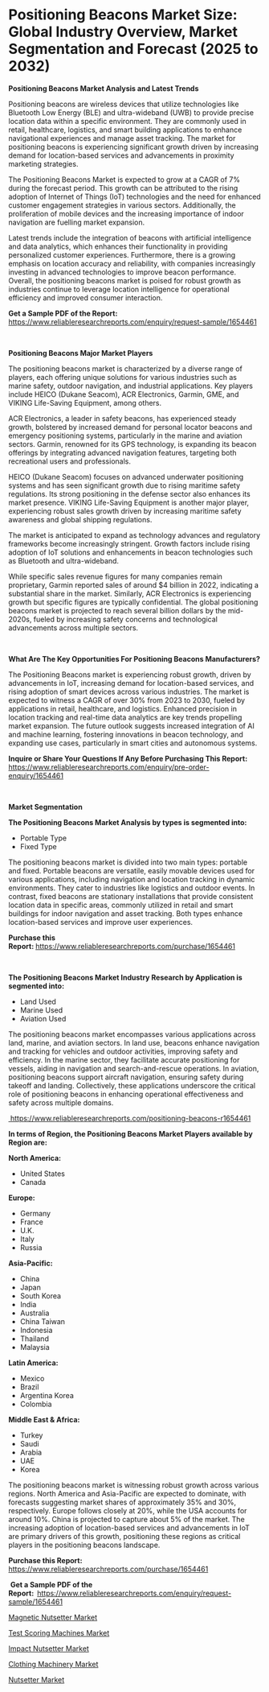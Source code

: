 <p><h1>Positioning Beacons Market Size: Global Industry Overview, Market Segmentation and Forecast (2025 to 2032)</h1></p><p><strong>Positioning Beacons Market Analysis and Latest Trends</strong></p>
<p><p>Positioning beacons are wireless devices that utilize technologies like Bluetooth Low Energy (BLE) and ultra-wideband (UWB) to provide precise location data within a specific environment. They are commonly used in retail, healthcare, logistics, and smart building applications to enhance navigational experiences and manage asset tracking. The market for positioning beacons is experiencing significant growth driven by increasing demand for location-based services and advancements in proximity marketing strategies.</p><p>The Positioning Beacons Market is expected to grow at a CAGR of 7% during the forecast period. This growth can be attributed to the rising adoption of Internet of Things (IoT) technologies and the need for enhanced customer engagement strategies in various sectors. Additionally, the proliferation of mobile devices and the increasing importance of indoor navigation are fuelling market expansion. </p><p>Latest trends include the integration of beacons with artificial intelligence and data analytics, which enhances their functionality in providing personalized customer experiences. Furthermore, there is a growing emphasis on location accuracy and reliability, with companies increasingly investing in advanced technologies to improve beacon performance. Overall, the positioning beacons market is poised for robust growth as industries continue to leverage location intelligence for operational efficiency and improved consumer interaction.</p></p>
<p><strong>Get a Sample PDF of the Report:&nbsp;</strong> <a href="https://www.reliableresearchreports.com/enquiry/request-sample/1654461?utm_campaign=102&utm_medium=2&utm_source=Github&utm_content=ia&utm_term=11042025&utm_id=positioning-beacons">https://www.reliableresearchreports.com/enquiry/request-sample/1654461</a></p>
<p>&nbsp;</p>
<p><strong>Positioning Beacons Major Market Players</strong></p>
<p><p>The positioning beacons market is characterized by a diverse range of players, each offering unique solutions for various industries such as marine safety, outdoor navigation, and industrial applications. Key players include HEICO (Dukane Seacom), ACR Electronics, Garmin, GME, and VIKING Life-Saving Equipment, among others.</p><p>ACR Electronics, a leader in safety beacons, has experienced steady growth, bolstered by increased demand for personal locator beacons and emergency positioning systems, particularly in the marine and aviation sectors. Garmin, renowned for its GPS technology, is expanding its beacon offerings by integrating advanced navigation features, targeting both recreational users and professionals.</p><p>HEICO (Dukane Seacom) focuses on advanced underwater positioning systems and has seen significant growth due to rising maritime safety regulations. Its strong positioning in the defense sector also enhances its market presence. VIKING Life-Saving Equipment is another major player, experiencing robust sales growth driven by increasing maritime safety awareness and global shipping regulations.</p><p>The market is anticipated to expand as technology advances and regulatory frameworks become increasingly stringent. Growth factors include rising adoption of IoT solutions and enhancements in beacon technologies such as Bluetooth and ultra-wideband.</p><p>While specific sales revenue figures for many companies remain proprietary, Garmin reported sales of around $4 billion in 2022, indicating a substantial share in the market. Similarly, ACR Electronics is experiencing growth but specific figures are typically confidential. The global positioning beacons market is projected to reach several billion dollars by the mid-2020s, fueled by increasing safety concerns and technological advancements across multiple sectors.</p></p>
<p>&nbsp;</p>
<p><strong>What Are The Key Opportunities For Positioning Beacons Manufacturers?</strong></p>
<p><p>The Positioning Beacons market is experiencing robust growth, driven by advancements in IoT, increasing demand for location-based services, and rising adoption of smart devices across various industries. The market is expected to witness a CAGR of over 30% from 2023 to 2030, fueled by applications in retail, healthcare, and logistics. Enhanced precision in location tracking and real-time data analytics are key trends propelling market expansion. The future outlook suggests increased integration of AI and machine learning, fostering innovations in beacon technology, and expanding use cases, particularly in smart cities and autonomous systems.</p></p>
<p><strong>Inquire or Share Your Questions If Any Before Purchasing This Report:</strong> <a href="https://www.reliableresearchreports.com/enquiry/pre-order-enquiry/1654461?utm_campaign=102&utm_medium=2&utm_source=Github&utm_content=ia&utm_term=11042025&utm_id=positioning-beacons">https://www.reliableresearchreports.com/enquiry/pre-order-enquiry/1654461</a></p>
<p>&nbsp;</p>
<p><strong>Market Segmentation</strong></p>
<p><strong>The Positioning Beacons Market Analysis by types is segmented into:</strong></p>
<p><ul><li>Portable Type</li><li>Fixed Type</li></ul></p>
<p><p>The positioning beacons market is divided into two main types: portable and fixed. Portable beacons are versatile, easily movable devices used for various applications, including navigation and location tracking in dynamic environments. They cater to industries like logistics and outdoor events. In contrast, fixed beacons are stationary installations that provide consistent location data in specific areas, commonly utilized in retail and smart buildings for indoor navigation and asset tracking. Both types enhance location-based services and improve user experiences.</p></p>
<p><strong>Purchase this Report:&nbsp;</strong><a href="https://www.reliableresearchreports.com/purchase/1654461?utm_campaign=102&utm_medium=2&utm_source=Github&utm_content=ia&utm_term=11042025&utm_id=positioning-beacons">https://www.reliableresearchreports.com/purchase/1654461</a></p>
<p>&nbsp;</p>
<p><strong>The Positioning Beacons Market Industry Research by Application is segmented into:</strong></p>
<p><ul><li>Land Used</li><li>Marine Used</li><li>Aviation Used</li></ul></p>
<p><p>The positioning beacons market encompasses various applications across land, marine, and aviation sectors. In land use, beacons enhance navigation and tracking for vehicles and outdoor activities, improving safety and efficiency. In the marine sector, they facilitate accurate positioning for vessels, aiding in navigation and search-and-rescue operations. In aviation, positioning beacons support aircraft navigation, ensuring safety during takeoff and landing. Collectively, these applications underscore the critical role of positioning beacons in enhancing operational effectiveness and safety across multiple domains.</p></p>
<p><a href="https://www.reliableresearchreports.com/positioning-beacons-r1654461?utm_campaign=102&utm_medium=2&utm_source=Github&utm_content=ia&utm_term=11042025&utm_id=positioning-beacons">&nbsp;https://www.reliableresearchreports.com/positioning-beacons-r1654461</a></p>
<p><strong>In terms of Region, the Positioning Beacons Market Players available by Region are:</strong></p>
<p>
    <p> <strong> North America: </strong>
        <ul>
            <li>United States</li>
            <li>Canada</li>
        </ul>
        </p> 
    <p> <strong> Europe: </strong>
        <ul>
            <li>Germany</li>
            <li>France</li>
            <li>U.K.</li>
            <li>Italy</li>
            <li>Russia</li>
        </ul>
        </p> 
    <p> <strong> Asia-Pacific: </strong>
        <ul>
            <li>China</li>
            <li>Japan</li>
            <li>South Korea</li>
            <li>India</li>
            <li>Australia</li>
            <li>China Taiwan</li>
            <li>Indonesia</li>
            <li>Thailand</li>
            <li>Malaysia</li>
        </ul>
        </p> 
    <p> <strong> Latin America: </strong>
        <ul>
            <li>Mexico</li>
            <li>Brazil</li>
            <li>Argentina Korea</li>
            <li>Colombia</li>
        </ul>
        </p> 
    <p> <strong> Middle East & Africa: </strong>
        <ul>
            <li>Turkey</li>
            <li>Saudi</li>
            <li>Arabia</li>
            <li>UAE</li>
            <li>Korea</li>
        </ul>
    </p>
    </p>
<p><p>The positioning beacons market is witnessing robust growth across various regions. North America and Asia-Pacific are expected to dominate, with forecasts suggesting market shares of approximately 35% and 30%, respectively. Europe follows closely at 20%, while the USA accounts for around 10%. China is projected to capture about 5% of the market. The increasing adoption of location-based services and advancements in IoT are primary drivers of this growth, positioning these regions as critical players in the positioning beacons landscape.</p></p>
<p><strong>Purchase this Report: </strong><a href="https://www.reliableresearchreports.com/purchase/1654461?utm_campaign=102&utm_medium=2&utm_source=Github&utm_content=ia&utm_term=11042025&utm_id=positioning-beacons">https://www.reliableresearchreports.com/purchase/1654461</a></p>
<p>&nbsp;<strong>Get a Sample PDF of the Report:&nbsp;&nbsp;</strong><a href="https://www.reliableresearchreports.com/enquiry/request-sample/1654461?utm_campaign=102&utm_medium=2&utm_source=Github&utm_content=ia&utm_term=11042025&utm_id=positioning-beacons">https://www.reliableresearchreports.com/enquiry/request-sample/1654461</a></p>
<p><strong></strong></p>
<p><p><a href="https://github.com/joannesouthgate/Market-Research-Report-List-6/blob/main/magnetic-nutsetter-market.md?utm_campaign=102&utm_medium=2&utm_source=Github&utm_content=ia&utm_term=11042025&utm_id=positioning-beacons">Magnetic Nutsetter Market</a></p><p><a href="https://github.com/ovtkosle/Market-Research-Report-List-1/blob/main/test-scoring-machines-market.md?utm_campaign=102&utm_medium=2&utm_source=Github&utm_content=ia&utm_term=11042025&utm_id=positioning-beacons">Test Scoring Machines Market</a></p><p><a href="https://github.com/DianaWilson796/Market-Research-Report-List-2/blob/main/impact-nutsetter-market.md?utm_campaign=102&utm_medium=2&utm_source=Github&utm_content=ia&utm_term=11042025&utm_id=positioning-beacons">Impact Nutsetter Market</a></p><p><a href="https://github.com/maclarensidney/Market-Research-Report-List-1/blob/main/clothing-machinery-market.md?utm_campaign=102&utm_medium=2&utm_source=Github&utm_content=ia&utm_term=11042025&utm_id=positioning-beacons">Clothing Machinery Market</a></p><p><a href="https://github.com/sofayahoo2023/Market-Research-Report-List-7/blob/main/nutsetter-market.md?utm_campaign=102&utm_medium=2&utm_source=Github&utm_content=ia&utm_term=11042025&utm_id=positioning-beacons">Nutsetter Market</a></p></p>